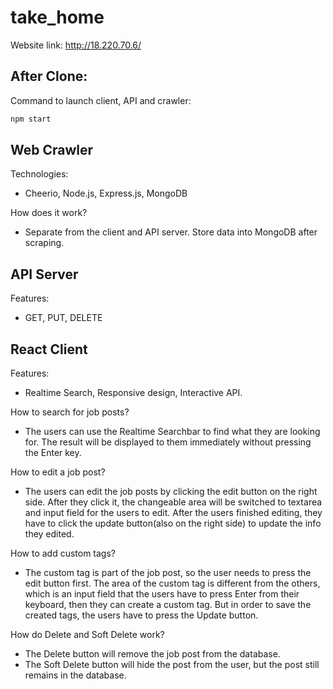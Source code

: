 # take_home

Website link: http://18.220.70.6/

## After Clone:
Command to launch client, API and crawler:
```bash
npm start
```

## Web Crawler
Technologies: 
- Cheerio, Node.js, Express.js, MongoDB

How does it work? 
- Separate from the client and API server. Store data into MongoDB after scraping.

## API Server
Features: 
- GET, PUT, DELETE

## React Client
Features: 
- Realtime Search, Responsive design, Interactive API.

How to search for job posts?
- The users can use the Realtime Searchbar to find what they are looking for. The result will be displayed to them immediately without pressing the Enter key.

How to edit a job post?
- The users can edit the job posts by clicking the edit button on the right side. After they click it, the changeable area will be switched to textarea and input field for the users to edit. After the users finished editing, they have to click the update button(also on the right side) to update the info they edited.

How to add custom tags?
- The custom tag is part of the job post, so the user needs to press the edit button first. The area of the custom tag is different from the others, which is an input field that the users have to press Enter from their keyboard, then they can create a custom tag. But in order to save the created tags, the users have to press the Update button.

How do Delete and Soft Delete work?
- The Delete button will remove the job post from the database.
- The Soft Delete button will hide the post from the user, but the post still remains in the database.
